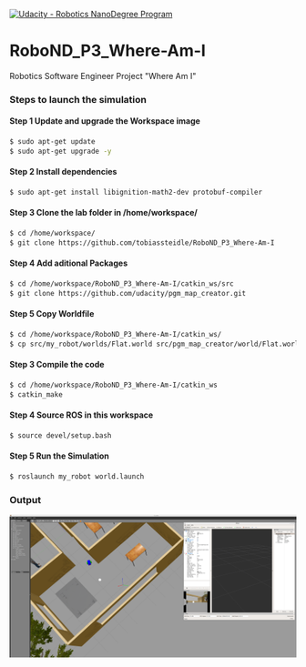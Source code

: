 [![Udacity - Robotics NanoDegree Program](https://s3-us-west-1.amazonaws.com/udacity-robotics/Extra+Images/RoboND_flag.png)](https://www.udacity.com/robotics)

# RoboND_P3_Where-Am-I
Robotics Software Engineer Project "Where Am I"

### Steps to launch the simulation

#### Step 1 Update and upgrade the Workspace image
```sh
$ sudo apt-get update
$ sudo apt-get upgrade -y
```

#### Step 2 Install dependencies
```sh
$ sudo apt-get install libignition-math2-dev protobuf-compiler
```

#### Step 3 Clone the lab folder in /home/workspace/
```sh
$ cd /home/workspace/
$ git clone https://github.com/tobiassteidle/RoboND_P3_Where-Am-I
```

#### Step 4 Add aditional Packages
```sh
$ cd /home/workspace/RoboND_P3_Where-Am-I/catkin_ws/src
$ git clone https://github.com/udacity/pgm_map_creator.git
```

#### Step 5 Copy Worldfile
```sh
$ cd /home/workspace/RoboND_P3_Where-Am-I/catkin_ws/
$ cp src/my_robot/worlds/Flat.world src/pgm_map_creator/world/Flat.world
```



#### Step 3 Compile the code
```sh
$ cd /home/workspace/RoboND_P3_Where-Am-I/catkin_ws
$ catkin_make
```

#### Step 4 Source ROS in this workspace
```sh
$ source devel/setup.bash
```

#### Step 5 Run the Simulation  
```sh
$ roslaunch my_robot world.launch
```

### Output
![alt text](images/output.png)
